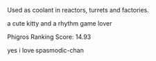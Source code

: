 Used as coolant in reactors, turrets and factories.




a cute kitty and a rhythm game lover

Phigros Ranking Score: 14.93

yes i love spasmodic-chan
